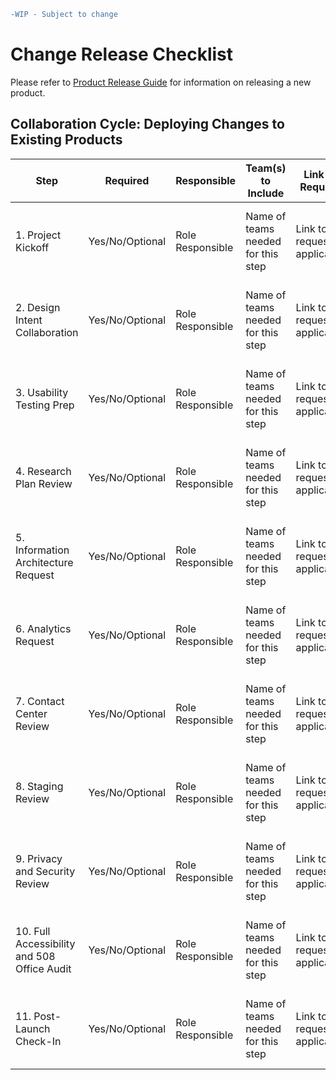 ```diff
-WIP - Subject to change
```

# Change Release Checklist
Please refer to [Product Release Guide](https://github.com/department-of-veterans-affairs/va.gov-team/blob/master/teams/vsa/product/Product%20release%20guide.mdhttps://github.com/department-of-veterans-affairs/va.gov-team/blob/master/teams/vsa/product/Product%20release%20guide.md) for information on releasing a new product.

## Collaboration Cycle: Deploying Changes to Existing Products
| Step | Required | Responsible | Team(s) to Include | Link to Request | Comments
|--|--|--|--|--|--|
|1. Project Kickoff  |Yes/No/Optional | Role Responsible | Name of teams needed for this step| Link to request if applicable | Any comments about lead time, required documents |
|2. Design Intent Collaboration  |Yes/No/Optional | Role Responsible | Name of teams needed for this step| Link to request if applicable | Any comments about lead time, required documents |
|3. Usability Testing Prep  |Yes/No/Optional | Role Responsible | Name of teams needed for this step| Link to request if applicable | Any comments about lead time, required documents |
|4. Research Plan Review  |Yes/No/Optional | Role Responsible | Name of teams needed for this step| Link to request if applicable | Any comments about lead time, required documents |
|5. Information Architecture Request  |Yes/No/Optional | Role Responsible | Name of teams needed for this step| Link to request if applicable | Any comments about lead time, required documents |
|6. Analytics Request  |Yes/No/Optional | Role Responsible | Name of teams needed for this step| Link to request if applicable | Any comments about lead time, required documents |
|7. Contact Center Review  |Yes/No/Optional | Role Responsible | Name of teams needed for this step| Link to request if applicable | Any comments about lead time, required documents |
|8. Staging Review  |Yes/No/Optional | Role Responsible | Name of teams needed for this step| Link to request if applicable | Any comments about lead time, required documents |
|9. Privacy and Security Review  |Yes/No/Optional | Role Responsible | Name of teams needed for this step| Link to request if applicable | Any comments about lead time, required documents |
|10. Full Accessibility and 508 Office Audit  |Yes/No/Optional | Role Responsible | Name of teams needed for this step| Link to request if applicable | Any comments about lead time, required documents |
|11. Post-Launch Check-In |Yes/No/Optional | Role Responsible | Name of teams needed for this step| Link to request if applicable | Any comments about lead time, required documents |
